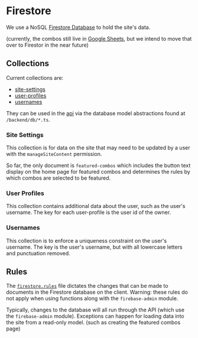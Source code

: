 # Firestore

We use a NoSQL [Firestore Database](https://firebase.google.com/products/firestore) to hold the site's data.

(currently, the combos still live in [Google Sheets](https://docs.google.com/spreadsheets/d/1KqyDRZRCgy8YgMFnY0tHSw_3jC99Z0zFvJrPbfm66vA/), but we intend to move that over to Firestor in the near future)

## Collections

Current collections are:

- [site-settings](#site-settings)
- [user-profiles](#user-profiles)
- [usernames](#usernames)

They can be used in the [api](./api.md) via the database model abstractions found at `/backend/db/*.ts`.

### Site Settings

This collection is for data on the site that may need to be updated by a user with the `manageSiteContent` permission.

So far, the only document is `featured-combos` which includes the button text display on the home page for featured combos and determines the rules by which combos are selected to be featured.

### User Profiles

This collection contains additional data about the user, such as the user's username. The key for each user-profile is the user id of the owner.

### Usernames

This collection is to enforce a uniqueness constraint on the user's username. The key is the user's username, but with all lowercase letters and punctuation removed.

## Rules

The [`firestore.rules`](../../firestore.rules) file dictates the changes that can be made to documents in the Firestore database on the client. Warning: these rules do not apply when using functions along with the `firebase-admin` module.

Typically, changes to the database will all run through the API (which use the `firebase-admin` module). Exceptions can happen for loading data into the site from a read-only model. (such as creating the featured combos page)
